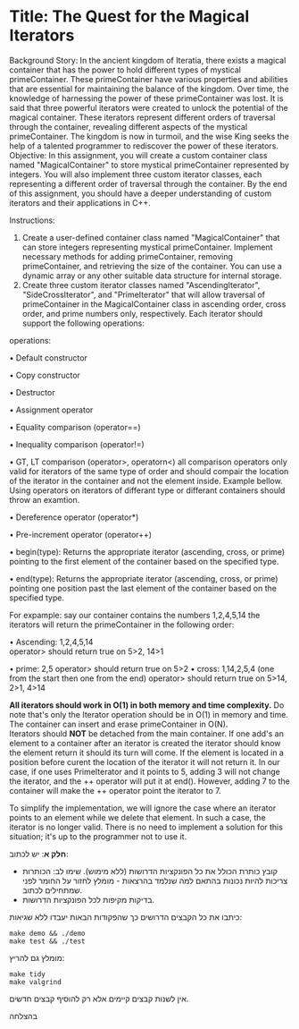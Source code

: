 # Title: The Quest for the Magical Iterators

Background Story: In the ancient kingdom of Iteratia, there exists a magical container that has the power to hold different types of mystical primeContainer. These primeContainer have various properties and abilities that are essential for maintaining the balance of the kingdom. Over time, the knowledge of harnessing the power of these primeContainer was lost. It is said that three powerful iterators were created to unlock the potential of the magical container. These iterators represent different orders of traversal through the container, revealing different aspects of the mystical primeContainer. The kingdom is now in turmoil, and the wise King seeks the help of a talented programmer to rediscover the power of these iterators.
Objective: In this assignment, you will create a custom container class named "MagicalContainer" to store mystical primeContainer represented by integers. You will also implement three custom iterator classes, each representing a different order of traversal through the container. By the end of this assignment, you should have a deeper understanding of custom iterators and their applications in C++.

Instructions:
1.	Create a user-defined container class named "MagicalContainer" that can store integers representing mystical primeContainer. Implement necessary methods for adding primeContainer, removing primeContainer, and retrieving the size of the container. You can use a dynamic array or any other suitable data structure for internal storage.
2.	Create three custom iterator classes named "AscendingIterator", "SideCrossIterator", and "PrimeIterator" that will allow traversal of primeContainer in the MagicalContainer class in ascending order, cross order, and prime numbers only, respectively. Each iterator should support the following operations:

operations:

•	Default constructor

•	Copy constructor

•	Destructor

•	Assignment operator

•	Equality comparison (operator==)

•	Inequality comparison (operator!=)

•	GT, LT comparison (operator>, operatorn<) all comparison operators only valid for iterators of the same type of order and should compair the location of the iterator in the container and not the element inside. Example bellow. Using operators on iterators of differant type or differant containers should throw an examtion. 
 
•	Dereference operator (operator*)

•	Pre-increment operator (operator++)

•	begin(type): Returns the appropriate iterator (ascending, cross, or prime) pointing to the first element of the container based on the specified type.

•	end(type): Returns the appropriate iterator (ascending, cross, or prime) pointing one position past the last element of the container based on the specified type.

For expample: say our container contains the numbers 1,2,4,5,14 the iterators will return the primeContainer in the following order:

• Ascending: 1,2,4,5,14   
operator> should return true on 5>2, 14>1

• prime: 2,5
operator> should return true on 5>2
• cross: 1,14,2,5,4  (one from the start then one from the end)
operator> should return true on 5>14, 2>1, 4>14

**All iterators should work in O(1) in both memory and time complexity.** Do note that's only the Iterator operation should be in O(1) in memory and time.
The container can insert and erase primeContainer in O(N).  
Iterators should **NOT** be detached from the main container. If one add's an element to a container after an iterator is created the iterator should know the element return it should its turn will come. If the element is located in a position before curent the location of the iterator it will not return it. 
In our case, if one uses PrimeIterator and it points to 5, adding 3 will not change the iterator, and the ++ operator will put it at end(). However, adding 7 to the container will make the ++ operator point the iterator to 7.

To simplify the implementation, we will ignore the case where an iterator points to an element while we delete that element. In such a case, the iterator is no longer valid. There is no need to implement a solution for this situation; it's up to the programmer not to use it.



**חלק א**: יש לכתוב: 

* קובץ כותרת הכולל את כל הפונקציות הדרושות (ללא מימוש). שימו לב: הכותרות צריכות להיות נכונות בהתאם למה שנלמד בהרצאות - מומלץ לחזור על החומר לפני שמתחילים לכתוב.
* בדיקות מקיפות לכל הפונקציות הדרושות.
  
כיתבו את כל הקבצים הדרושים כך שהפקודות הבאות יעבדו ללא שגיאות:

<div dir='ltr'>

    make demo && ./demo
	make test && ./test

</div>

מומלץ גם להריץ:

<div dir='ltr'>

    make tidy
    make valgrind

</div>

אין לשנות קבצים קיימים אלא רק להוסיף קבצים חדשים.

בהצלחה
